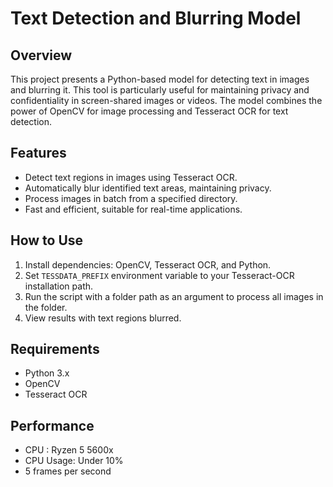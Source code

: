 # Text Detection and Blurring Model

## Overview
This project presents a Python-based model for detecting text in images and blurring it. This tool is particularly useful for maintaining privacy and confidentiality in screen-shared images or videos. The model combines the power of OpenCV for image processing and Tesseract OCR for text detection.

## Features
- Detect text regions in images using Tesseract OCR.
- Automatically blur identified text areas, maintaining privacy.
- Process images in batch from a specified directory.
- Fast and efficient, suitable for real-time applications.

## How to Use
1. Install dependencies: OpenCV, Tesseract OCR, and Python.
2. Set `TESSDATA_PREFIX` environment variable to your Tesseract-OCR installation path.
3. Run the script with a folder path as an argument to process all images in the folder.
4. View results with text regions blurred.

## Requirements
- Python 3.x
- OpenCV
- Tesseract OCR

## Performance
- CPU : Ryzen 5 5600x
- CPU Usage: Under 10%
- 5 frames per second
